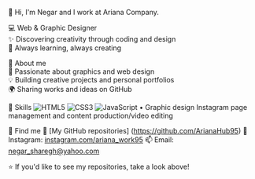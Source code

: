 👋 Hi, I'm Negar and I work at Ariana Company.


💻 Web & Graphic Designer  
✨ Discovering creativity through coding and design  
🌱 Always learning, always creating 

🔹 About me  
🎨 Passionate about graphics and web design  
💡 Building creative projects and personal portfolios  
🌍 Sharing works and ideas on GitHub 

🔹 Skills 
![HTML5](https://img.shields.io/badge/HTML5-E34F26?style=for-the-badge&logo=html5&logoColor=white) 
![CSS3](https://img.shields.io/badge/CSS3-1572B6?style=for-the-badge&logo=css3&logoColor=white) 
![JavaScript](https://img.shields.io/badge/JavaScript-F7DF1E?style=for-the-badge&logo=javascript&logoColor=black)
• Graphic design Instagram page management and content production/video editing 

🔹 Find me 
📂 [My GitHub repositories] (https://github.com/ArianaHub95) 
📸 Instagram: [instagram.com/ariana_work95](https://www.instagram.com/ariana_work95?igsh=MmE4Z29vbmZhY3Rp) 
📫 Email: negar_sharegh@yahoo.com 

⭐️ If you'd like to see my repositories, take a look above!
